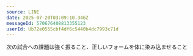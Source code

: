 ```yaml
---
source: LINE
date: 2025-07-20T03:09:10.346Z
messageId: 570676408813355123
userId: Ub72e0555cbf4df6c5440b4dc7993c71d
---
```


次の試合への課題は強く振ること、正しいフォームを体に染み込ませること